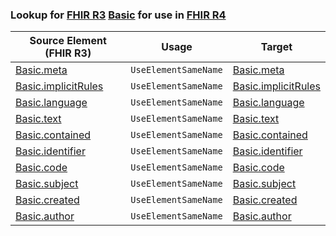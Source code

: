 ### Lookup for [FHIR R3](https://hl7.org/fhir/STU3/) [Basic](https://hl7.org/fhir/STU3/Basic.html) for use in [FHIR R4](https://hl7.org/fhir/R4/)

| Source Element (FHIR R3) | Usage | Target |
| -------------- | ----- | ------ |
| [Basic.meta](https://hl7.org/fhir/STU3/Basic.html#resource) | `UseElementSameName` | [Basic.meta](https://hl7.org/fhir/R4/Basic.html#resource) |
| [Basic.implicitRules](https://hl7.org/fhir/STU3/Basic.html#resource) | `UseElementSameName` | [Basic.implicitRules](https://hl7.org/fhir/R4/Basic.html#resource) |
| [Basic.language](https://hl7.org/fhir/STU3/Basic.html#resource) | `UseElementSameName` | [Basic.language](https://hl7.org/fhir/R4/Basic.html#resource) |
| [Basic.text](https://hl7.org/fhir/STU3/Basic.html#resource) | `UseElementSameName` | [Basic.text](https://hl7.org/fhir/R4/Basic.html#resource) |
| [Basic.contained](https://hl7.org/fhir/STU3/Basic.html#resource) | `UseElementSameName` | [Basic.contained](https://hl7.org/fhir/R4/Basic.html#resource) |
| [Basic.identifier](https://hl7.org/fhir/STU3/Basic.html#resource) | `UseElementSameName` | [Basic.identifier](https://hl7.org/fhir/R4/Basic.html#resource) |
| [Basic.code](https://hl7.org/fhir/STU3/Basic.html#resource) | `UseElementSameName` | [Basic.code](https://hl7.org/fhir/R4/Basic.html#resource) |
| [Basic.subject](https://hl7.org/fhir/STU3/Basic.html#resource) | `UseElementSameName` | [Basic.subject](https://hl7.org/fhir/R4/Basic.html#resource) |
| [Basic.created](https://hl7.org/fhir/STU3/Basic.html#resource) | `UseElementSameName` | [Basic.created](https://hl7.org/fhir/R4/Basic.html#resource) |
| [Basic.author](https://hl7.org/fhir/STU3/Basic.html#resource) | `UseElementSameName` | [Basic.author](https://hl7.org/fhir/R4/Basic.html#resource) |
